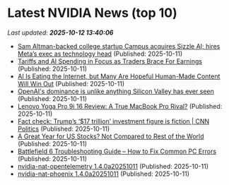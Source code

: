 # Latest NVIDIA News (top 10)
_Last updated: **2025-10-12 13:40:06**_

- [Sam Altman-backed college startup Campus acquires Sizzle AI; hires Meta’s exec as technology head](https://economictimes.indiatimes.com/tech/startups/sam-altman-backed-college-startup-campus-acquires-sizzle-ai-hires-metas-exec-as-technology-head/articleshow/124479611.cms) (Published: 2025-10-11)
- [Tariffs and AI Spending in Focus as Traders Brace For Earnings](https://financialpost.com/pmn/business-pmn/tariffs-and-ai-spending-in-focus-as-traders-brace-for-earnings) (Published: 2025-10-11)
- [AI Is Eating the Internet, but Many Are Hopeful Human-Made Content Will Win Out](https://www.cnet.com/tech/services-and-software/ai-is-eating-the-internet-but-many-are-hopeful-human-made-content-will-win-out/) (Published: 2025-10-11)
- [OpenAI's dominance is unlike anything Silicon Valley has ever seen](https://www.cnbc.com/2025/10/11/open-ai-silicon-valley-tech-startup.html) (Published: 2025-10-11)
- [Lenovo Yoga Pro 9i 16 Review: A True MacBook Pro Rival?](https://www.wired.com/review/lenovo-yoga-pro-9i-16/) (Published: 2025-10-11)
- [Fact check: Trump’s ‘$17 trillion’ investment figure is fiction | CNN Politics](https://www.cnn.com/2025/10/11/politics/fact-check-trump-17-trillion-investment) (Published: 2025-10-11)
- [A Great Year for US Stocks? Not Compared to Rest of the World](https://finance.yahoo.com/news/great-us-stocks-not-compared-113000541.html) (Published: 2025-10-11)
- [Battlefield 6 Troubleshooting Guide – How to Fix Common PC Errors](https://wccftech.com/how-to/battlefield-6-troubleshooting-guide-how-to-fix-common-pc-errors/) (Published: 2025-10-11)
- [nvidia-nat-opentelemetry 1.4.0a20251011](https://pypi.org/project/nvidia-nat-opentelemetry/1.4.0a20251011/) (Published: 2025-10-11)
- [nvidia-nat-phoenix 1.4.0a20251011](https://pypi.org/project/nvidia-nat-phoenix/1.4.0a20251011/) (Published: 2025-10-11)
